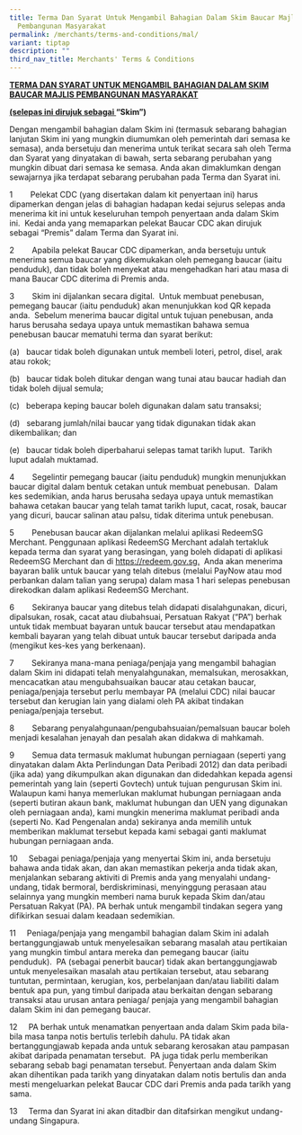 ```yaml
---
title: Terma Dan Syarat Untuk Mengambil Bahagian Dalam Skim Baucar Majlis
  Pembangunan Masyarakat
permalink: /merchants/terms-and-conditions/mal/
variant: tiptap
description: ""
third_nav_title: Merchants' Terms & Conditions
---
```

<p><strong><u>TERMA DAN SYARAT UNTUK MENGAMBIL BAHAGIAN DALAM SKIM BAUCAR MAJLIS PEMBANGUNAN MASYARAKAT</u></strong>
</p>
<p><strong><u>(selepas ini dirujuk sebagai </u>“Skim”)</strong>
</p>
<p></p>
<p>Dengan mengambil bahagian dalam Skim ini (termasuk sebarang bahagian lanjutan
Skim ini yang mungkin diumumkan oleh pemerintah dari semasa ke semasa),
anda bersetuju dan menerima untuk terikat secara sah oleh Terma dan Syarat
yang dinyatakan di bawah, serta sebarang perubahan yang mungkin dibuat
dari semasa ke semasa. Anda akan dimaklumkan dengan sewajarnya jika terdapat
sebarang perubahan pada Terma dan Syarat ini.</p>
<p>1&nbsp;&nbsp;&nbsp;&nbsp;&nbsp;&nbsp;&nbsp; Pelekat CDC (yang disertakan
dalam kit penyertaan ini) harus dipamerkan dengan jelas di bahagian hadapan
kedai sejurus selepas anda menerima kit ini untuk keseluruhan tempoh penyertaan
anda dalam Skim ini.&nbsp; Kedai anda yang memaparkan pelekat Baucar CDC
akan dirujuk sebagai “Premis” dalam Terma dan Syarat ini.</p>
<p>2&nbsp;&nbsp;&nbsp;&nbsp;&nbsp;&nbsp;&nbsp; Apabila pelekat Baucar CDC
dipamerkan, anda bersetuju untuk menerima semua baucar yang dikemukakan
oleh pemegang baucar (iaitu penduduk), dan tidak boleh menyekat atau mengehadkan
hari atau masa di mana Baucar CDC diterima di Premis anda.</p>
<p>3&nbsp;&nbsp;&nbsp;&nbsp;&nbsp;&nbsp;&nbsp; Skim ini dijalankan secara
digital.&nbsp; Untuk membuat penebusan, pemegang baucar (iaitu penduduk)
akan menunjukkan kod QR kepada anda.&nbsp; Sebelum menerima baucar digital
untuk tujuan penebusan, anda harus berusaha sedaya upaya untuk memastikan
bahawa semua penebusan baucar mematuhi terma dan syarat berikut:</p>
<p>(a)&nbsp;&nbsp; baucar tidak boleh digunakan untuk membeli loteri, petrol,
disel, arak atau rokok;</p>
<p>(b)&nbsp;&nbsp; baucar tidak boleh ditukar dengan wang tunai atau baucar
hadiah dan tidak boleh dijual semula;</p>
<p>(c)&nbsp;&nbsp; beberapa keping baucar boleh digunakan dalam satu transaksi;</p>
<p>(d)&nbsp;&nbsp; sebarang jumlah/nilai baucar yang tidak digunakan tidak
akan dikembalikan; dan</p>
<p>(e)&nbsp;&nbsp; baucar tidak boleh diperbaharui selepas tamat tarikh luput.&nbsp;
Tarikh luput adalah muktamad.</p>
<p>4&nbsp;&nbsp;&nbsp;&nbsp;&nbsp;&nbsp;&nbsp; Segelintir pemegang baucar
(iaitu penduduk) mungkin menunjukkan baucar digital dalam bentuk cetakan
untuk membuat penebusan.&nbsp; Dalam kes sedemikian, anda harus berusaha
sedaya upaya untuk memastikan bahawa cetakan baucar yang telah tamat tarikh
luput, cacat, rosak, baucar yang dicuri, baucar salinan atau palsu, tidak
diterima untuk penebusan.</p>
<p>5&nbsp;&nbsp;&nbsp;&nbsp;&nbsp;&nbsp;&nbsp; Penebusan baucar akan dijalankan
melalui aplikasi RedeemSG Merchant. Penggunaan aplikasi RedeemSG Merchant
adalah tertakluk kepada terma dan syarat yang berasingan, yang boleh didapati
di aplikasi RedeemSG Merchant dan di <a href="https://redeem.gov.sg" rel="noopener nofollow" target="_blank">https://redeem.gov.sg.</a>&nbsp; Anda akan
menerima bayaran balik untuk baucar yang telah ditebus (melalui PayNow
atau mod perbankan dalam talian yang serupa) dalam masa 1 hari selepas
penebusan direkodkan dalam aplikasi RedeemSG Merchant.</p>
<p>6&nbsp;&nbsp;&nbsp;&nbsp;&nbsp;&nbsp;&nbsp; Sekiranya baucar yang ditebus
telah didapati disalahgunakan, dicuri, dipalsukan, rosak, cacat atau diubahsuai,
Persatuan Rakyat (“PA”) berhak untuk tidak membuat bayaran untuk baucar
tersebut atau mendapatkan kembali bayaran yang telah dibuat untuk baucar
tersebut daripada anda (mengikut kes-kes yang berkenaan).</p>
<p>7&nbsp;&nbsp;&nbsp;&nbsp;&nbsp;&nbsp;&nbsp; Sekiranya mana-mana peniaga/penjaja
yang mengambil bahagian dalam Skim ini didapati telah menyalahgunakan,
memalsukan, merosakkan, mencacatkan atau mengubahsuaikan baucar atau cetakan
baucar, peniaga/penjaja tersebut perlu membayar PA (melalui CDC) nilai
baucar tersebut dan kerugian lain yang dialami oleh PA akibat tindakan
peniaga/penjaja tersebut.</p>
<p>8&nbsp;&nbsp;&nbsp;&nbsp;&nbsp;&nbsp;&nbsp; Sebarang penyalahgunaan/pengubahsuaian/pemalsuan
baucar boleh menjadi kesalahan jenayah dan pesalah akan didakwa di mahkamah.</p>
<p>9&nbsp;&nbsp;&nbsp;&nbsp;&nbsp;&nbsp;&nbsp; Semua data termasuk maklumat
hubungan perniagaan (seperti yang dinyatakan dalam Akta Perlindungan Data
Peribadi 2012) dan data peribadi (jika ada) yang dikumpulkan akan digunakan
dan didedahkan kepada agensi pemerintah yang lain (seperti Govtech) untuk
tujuan pengurusan Skim ini. Walaupun kami hanya memerlukan maklumat hubungan
perniagaan anda (seperti butiran akaun bank, maklumat hubungan dan UEN
yang digunakan oleh perniagaan anda), kami mungkin menerima maklumat peribadi
anda (seperti No. Kad Pengenalan anda) sekiranya anda memilih untuk memberikan
maklumat tersebut kepada kami sebagai ganti maklumat hubungan perniagaan
anda.</p>
<p>10&nbsp;&nbsp;&nbsp;&nbsp; Sebagai peniaga/penjaja yang menyertai Skim
ini, anda bersetuju bahawa anda tidak akan, dan akan memastikan pekerja
anda tidak akan, menjalankan sebarang aktiviti di Premis anda yang menyalahi
undang-undang, tidak bermoral, berdiskriminasi, menyinggung perasaan atau
selainnya yang mungkin memberi nama buruk kepada Skim dan/atau Persatuan
Rakyat (PA). PA berhak untuk mengambil tindakan segera yang difikirkan
sesuai dalam keadaan sedemikian.</p>
<p>11&nbsp;&nbsp;&nbsp;&nbsp; Peniaga/penjaja yang mengambil bahagian dalam
Skim ini adalah bertanggungjawab untuk menyelesaikan sebarang masalah atau
pertikaian yang mungkin timbul antara mereka dan pemegang baucar (iaitu
penduduk).&nbsp; PA (sebagai penerbit baucar) tidak akan bertanggungjawab
untuk menyelesaikan masalah atau pertikaian tersebut, atau sebarang tuntutan,
permintaan, kerugian, kos, perbelanjaan dan/atau liabiliti dalam bentuk
apa pun, yang timbul daripada atau berkaitan dengan sebarang transaksi
atau urusan antara peniaga/ penjaja yang mengambil bahagian dalam Skim
ini dan pemegang baucar.</p>
<p>12&nbsp;&nbsp;&nbsp;&nbsp; PA berhak untuk menamatkan penyertaan anda
dalam Skim pada bila-bila masa tanpa notis bertulis terlebih dahulu. PA
tidak akan bertanggungjawab kepada anda untuk sebarang kerosakan atau pampasan
akibat daripada penamatan tersebut.&nbsp; PA juga tidak perlu memberikan
sebarang sebab bagi penamatan tersebut. Penyertaan anda dalam Skim akan
dihentikan pada tarikh yang dinyatakan dalam notis bertulis dan anda mesti
mengeluarkan pelekat Baucar CDC dari Premis anda pada tarikh yang sama.</p>
<p>13&nbsp;&nbsp;&nbsp;&nbsp; Terma dan Syarat ini akan ditadbir dan ditafsirkan
mengikut undang-undang Singapura.</p>